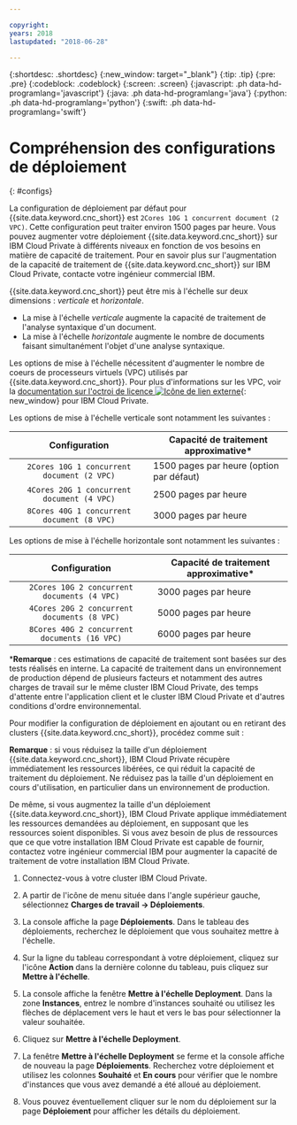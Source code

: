 ```yaml
---

copyright:
years: 2018
lastupdated: "2018-06-28"

---
```


{:shortdesc: .shortdesc}
{:new_window: target="_blank"}
{:tip: .tip}
{:pre: .pre}
{:codeblock: .codeblock}
{:screen: .screen}
{:javascript: .ph data-hd-programlang='javascript'}
{:java: .ph data-hd-programlang='java'}
{:python: .ph data-hd-programlang='python'}
{:swift: .ph data-hd-programlang='swift'}

# Compréhension des configurations de déploiement
{: #configs}

La configuration de déploiement par défaut pour {{site.data.keyword.cnc_short}} est `2Cores 10G 1 concurrent document (2 VPC)`. Cette configuration peut traiter environ 1500 pages par heure. Vous pouvez augmenter votre déploiement {{site.data.keyword.cnc_short}} sur IBM Cloud Private à différents niveaux en fonction de vos besoins en matière de capacité de traitement. Pour en savoir plus sur l'augmentation de la capacité de traitement de {{site.data.keyword.cnc_short}} sur IBM Cloud Private, contacte votre ingénieur commercial IBM.

{{site.data.keyword.cnc_short}} peut être mis à l'échelle sur deux dimensions : _verticale_ et _horizontale_.

 - La mise à l'échelle _verticale_ augmente la capacité de traitement de l'analyse syntaxique d'un document. 
 - La mise à l'échelle _horizontale_ augmente le nombre de documents faisant simultanément l'objet d'une analyse syntaxique. 

Les options de mise à l'échelle nécessitent d'augmenter le nombre de coeurs de processeurs virtuels (VPC) utilisés par {{site.data.keyword.cnc_short}}. Pour plus d'informations sur les VPC, voir la [documentation sur l'octroi de licence ![Icône de lien externe](../../icons/launch-glyph.svg "Icône de lien externe")](https://www.ibm.com/support/knowledgecenter/SSBS6K_2.1.0/manage_cluster/licensing.html){: new_window} pour IBM Cloud Private.

Les options de mise à l'échelle verticale sont notamment les suivantes :

| Configuration                             |Capacité de traitement approximative* |
|:-----------------------------------------:|--------------------------------|
|`2Cores 10G 1 concurrent document (2 VPC)` |1500 pages par heure (option par défaut)   |
|`4Cores 20G 1 concurrent document (4 VPC)` |2500 pages par heure            |
|`8Cores 40G 1 concurrent document (8 VPC)` |3000 pages par heure            |

Les options de mise à l'échelle horizontale sont notamment les suivantes :

| Configuration                               |Capacité de traitement approximative* |
|:-------------------------------------------:|--------------------------------|
|`2Cores 10G 2 concurrent documents (4 VPC)`  |3000 pages par heure            |
|`4Cores 20G 2 concurrent documents (8 VPC)`  |5000 pages par heure            |
|`8Cores 40G 2 concurrent documents (16 VPC)` |6000 pages par heure            |

\***Remarque** : ces estimations de capacité de traitement sont basées sur des tests réalisés en interne. La capacité de traitement dans un environnement de production dépend de plusieurs facteurs et notamment des autres charges de travail sur le même cluster IBM Cloud Private, des temps d'attente entre l'application client et le cluster IBM Cloud Private et d'autres conditions d'ordre environnemental. 

Pour modifier la configuration de déploiement en ajoutant ou en retirant des clusters {{site.data.keyword.cnc_short}}, procédez comme suit :

**Remarque** : si vous réduisez la taille d'un déploiement {{site.data.keyword.cnc_short}}, IBM Cloud Private récupère immédiatement les ressources libérées, ce qui réduit la capacité de traitement du déploiement. Ne réduisez pas la taille d'un déploiement en cours d'utilisation, en particulier dans un environnement de production. 
	
De même, si vous augmentez la taille d'un déploiement {{site.data.keyword.cnc_short}}, IBM Cloud Private applique immédiatement les ressources demandées au déploiement, en supposant que les ressources soient disponibles. Si vous avez besoin de plus de ressources que ce que votre installation IBM Cloud Private est capable de fournir, contactez votre ingénieur commercial IBM pour augmenter la capacité de traitement de votre installation IBM Cloud Private. 

  1. Connectez-vous à votre cluster IBM Cloud Private. 

  1. A partir de l'icône de menu située dans l'angle supérieur gauche, sélectionnez **Charges de travail -> Déploiements**.

  
  1. La console affiche la page **Déploiements**. Dans le tableau des déploiements, recherchez le déploiement que vous souhaitez mettre à l'échelle. 
  
  1. Sur la ligne du tableau correspondant à votre déploiement, cliquez sur l'icône **Action** dans la dernière colonne du tableau, puis cliquez sur **Mettre à l'échelle**.
  
  1. La console affiche la fenêtre **Mettre à l'échelle Deployment**. Dans la zone **Instances**, entrez le nombre d'instances souhaité ou utilisez les flèches de déplacement vers le haut et vers le bas pour sélectionner la valeur souhaitée. 
  
  1. Cliquez sur **Mettre à l'échelle Deployment**.
  
  1. La fenêtre **Mettre à l'échelle Deployment** se ferme et la console affiche de nouveau la page **Déploiements**. Recherchez votre déploiement et utilisez les colonnes **Souhaité** et **En cours** pour vérifier que le nombre d'instances que vous avez demandé a été alloué au déploiement. 
  
  1. Vous pouvez éventuellement cliquer sur le nom du déploiement sur la page **Déploiement** pour afficher les détails du déploiement. 
  
  


